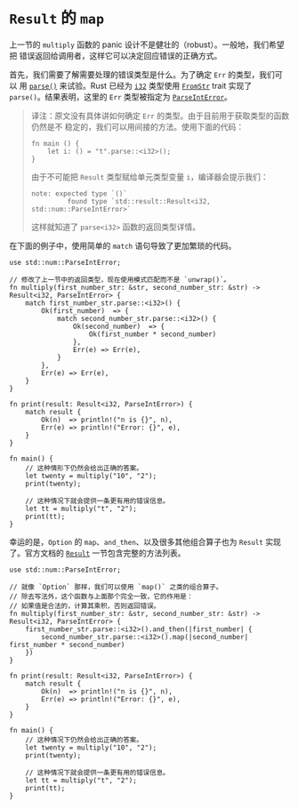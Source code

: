 # `Result` 的 `map`

上一节的 `multiply` 函数的 panic 设计不是健壮的（robust）。一般地，我们希望把
错误返回给调用者，这样它可以决定回应错误的正确方式。

首先，我们需要了解需要处理的错误类型是什么。为了确定 `Err` 的类型，我们可以
用 [`parse()`][parse] 来试验。Rust 已经为 [`i32`][i32] 类型使用
[`FromStr`][from_str] trait 实现了 `parse()`。结果表明，这里的 `Err` 类型被指定为
[`ParseIntError`][parse_int_error]。

> 译注：原文没有具体讲如何确定 `Err` 的类型。由于目前用于获取类型的函数仍然是不
> 稳定的，我们可以用间接的方法。使用下面的代码：
>
> ```rust,editable,ignore
> fn main () {
>     let i: () = "t".parse::<i32>();
> }
> ```
>
> 由于不可能把 `Result` 类型赋给单元类型变量 `i`，编译器会提示我们：
>
> ```text
> note: expected type `()`
>          found type `std::result::Result<i32, std::num::ParseIntError>`
> ```
>
> 这样就知道了 `parse<i32>` 函数的返回类型详情。

在下面的例子中，使用简单的 `match` 语句导致了更加繁琐的代码。

```rust,editable
use std::num::ParseIntError;

// 修改了上一节中的返回类型，现在使用模式匹配而不是 `unwrap()`。
fn multiply(first_number_str: &str, second_number_str: &str) -> Result<i32, ParseIntError> {
    match first_number_str.parse::<i32>() {
        Ok(first_number)  => {
            match second_number_str.parse::<i32>() {
                Ok(second_number)  => {
                    Ok(first_number * second_number)
                },
                Err(e) => Err(e),
            }
        },
        Err(e) => Err(e),
    }
}

fn print(result: Result<i32, ParseIntError>) {
    match result {
        Ok(n)  => println!("n is {}", n),
        Err(e) => println!("Error: {}", e),
    }
}

fn main() {
    // 这种情形下仍然会给出正确的答案。
    let twenty = multiply("10", "2");
    print(twenty);

    // 这种情况下就会提供一条更有用的错误信息。
    let tt = multiply("t", "2");
    print(tt);
}
```

幸运的是，`Option` 的 `map`、`and_then`、以及很多其他组合算子也为 `Result` 实现
了。官方文档的 [`Result`][result] 一节包含完整的方法列表。

```rust,editable
use std::num::ParseIntError;

// 就像 `Option` 那样，我们可以使用 `map()` 之类的组合算子。
// 除去写法外，这个函数与上面那个完全一致，它的作用是：
// 如果值是合法的，计算其乘积，否则返回错误。
fn multiply(first_number_str: &str, second_number_str: &str) -> Result<i32, ParseIntError> {
    first_number_str.parse::<i32>().and_then(|first_number| {
        second_number_str.parse::<i32>().map(|second_number| first_number * second_number)
    })
}

fn print(result: Result<i32, ParseIntError>) {
    match result {
        Ok(n)  => println!("n is {}", n),
        Err(e) => println!("Error: {}", e),
    }
}

fn main() {
    // 这种情况下仍然会给出正确的答案。
    let twenty = multiply("10", "2");
    print(twenty);

    // 这种情况下就会提供一条更有用的错误信息。
    let tt = multiply("t", "2");
    print(tt);
}
```

[parse]: https://doc.rust-lang.org/std/primitive.str.html#method.parse
[from_str]: https://doc.rust-lang.org/std/str/trait.FromStr.html
[i32]: https://doc.rust-lang.org/std/primitive.i32.html
[parse_int_error]: https://doc.rust-lang.org/std/num/struct.ParseIntError.html
[result]: https://doc.rust-lang.org/std/result/enum.Result.html
